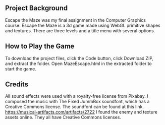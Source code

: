 ## Project Background
Escape the Maze was my final assignment in the Computer Graphics course. 
Escape the Maze is a 3d game made using WebGL primitive shapes and textures.
There are three levels and a title menu with several options.

## How to Play the Game
To download the project files, click the Code button, click Download ZIP, and extract the folder.
Open MazeEscape.html in the extracted folder to start the game.

## Credits
All sound effects were used with a royalty-free license from Pixabay.
I composed the music with The Fixed JummBox soundfont, which has a Creative Commons license.
The soundfont can be found at this link. https://musical-artifacts.com/artifacts/2722
I found the enemy and texture assets online. They all have Creative Commons licenses.
